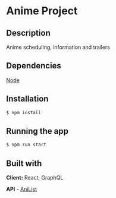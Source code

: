 # Anime Project

## Description

Anime scheduling, information and trailers

## Dependencies

[Node]("https://nodejs.org/en/")

## Installation

```bash
$ npm install
```

## Running the app

```bash
$ npm run start
```
## Built with

**Client:** React, GraphQL

**API** - [AniList]((https://anilist.gitbook.io/anilist-apiv2-docs/overview/graphql/getting-started))
